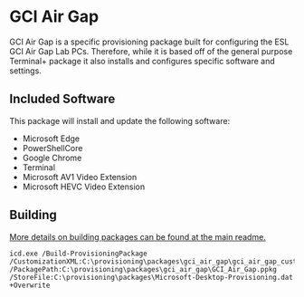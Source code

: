 # GCI Air Gap

GCI Air Gap is a specific provisioning package built for configuring the ESL GCI Air Gap Lab PCs.
Therefore, while it is based off of the general purpose Terminal+ package it also installs and
configures specific software and settings.

## Included Software

This package will install and update the following software:

* Microsoft Edge
* PowerShellCore
* Google Chrome
* Terminal
* Microsoft AV1 Video Extension
* Microsoft HEVC Video Extension

## Building

[More details on building packages can be found at the main readme.](../../README.md#building--installing-provisioning-packages)

```
icd.exe /Build-ProvisioningPackage /CustomizationXML:C:\provisioning\packages\gci_air_gap\gci_air_gap_customizations.xml /PackagePath:C:\provisioning\packages\gci_air_gap\GCI_Air_Gap.ppkg /StoreFile:C:\provisioning\packages\Microsoft-Desktop-Provisioning.dat +Overwrite
```